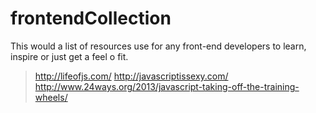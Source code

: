 frontendCollection
==================

This would a list of resources use for any front-end developers to learn, inspire or just get a feel o fit.

> http://lifeofjs.com/
> http://javascriptissexy.com/
> http://www.24ways.org/2013/javascript-taking-off-the-training-wheels/
